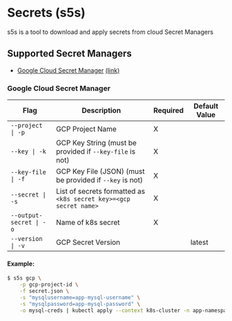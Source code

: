 # Secrets (s5s)

s5s is a tool to download and apply secrets from cloud Secret Managers

## Supported Secret Managers
- [Google Cloud Secret Manager](https://github.com/Vinlock/s5s#google-cloud-secret-manager) [(link)](https://cloud.google.com/secret-manager)

### Google Cloud Secret Manager
| Flag                    | Description                                                       | Required | Default Value |
|-------------------------|-------------------------------------------------------------------|----------|---------------|
| `--project \| -p`       | GCP Project Name                                                  | X        |               |
| `--key \| -k`           | GCP Key String (must be provided if `--key-file` is not)          | X        |               |
| `--key-file \| -f`      | GCP Key File (JSON) (must be provided if `--key` is not)          | X        |               |
| `--secret \| -s`        | List of secrets formatted as `<k8s secret key>=<gcp secret name>` | X        |               |
| `--output-secret \| -o` | Name of k8s secret                                                | X        |               |
| `--version \| -v`       | GCP Secret Version                                                |          | latest        |

#### Example:
```bash
$ s5s gcp \
    -p gcp-project-id \
    -f secret.json \
    -s "mysqlusername=app-mysql-username" \
    -s "mysqlpassword=app-mysql-password" \
    -o mysql-creds | kubectl apply --context k8s-cluster -n app-namespace -f -
```